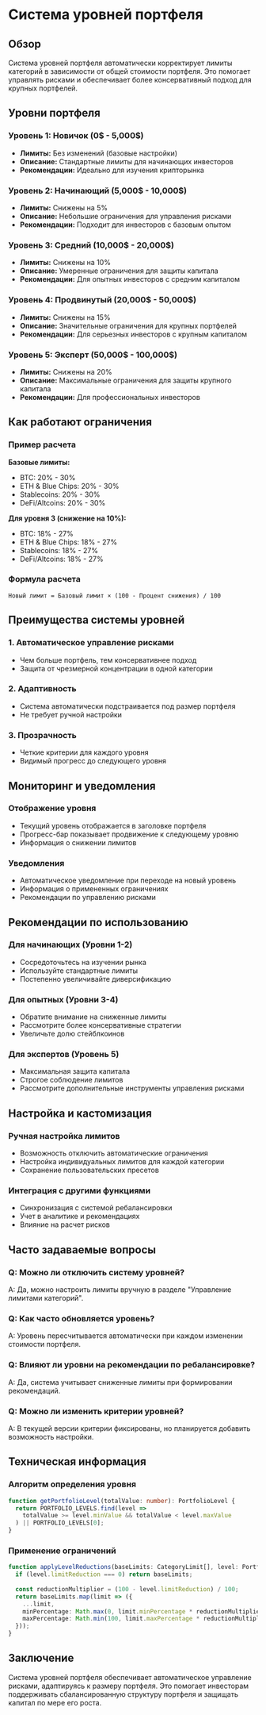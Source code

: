 # Система уровней портфеля

## Обзор

Система уровней портфеля автоматически корректирует лимиты категорий в зависимости от общей стоимости портфеля. Это помогает управлять рисками и обеспечивает более консервативный подход для крупных портфелей.

## Уровни портфеля

### Уровень 1: Новичок (0$ - 5,000$)
- **Лимиты:** Без изменений (базовые настройки)
- **Описание:** Стандартные лимиты для начинающих инвесторов
- **Рекомендации:** Идеально для изучения крипторынка

### Уровень 2: Начинающий (5,000$ - 10,000$)
- **Лимиты:** Снижены на 5%
- **Описание:** Небольшие ограничения для управления рисками
- **Рекомендации:** Подходит для инвесторов с базовым опытом

### Уровень 3: Средний (10,000$ - 20,000$)
- **Лимиты:** Снижены на 10%
- **Описание:** Умеренные ограничения для защиты капитала
- **Рекомендации:** Для опытных инвесторов с средним капиталом

### Уровень 4: Продвинутый (20,000$ - 50,000$)
- **Лимиты:** Снижены на 15%
- **Описание:** Значительные ограничения для крупных портфелей
- **Рекомендации:** Для серьезных инвесторов с крупным капиталом

### Уровень 5: Эксперт (50,000$ - 100,000$)
- **Лимиты:** Снижены на 20%
- **Описание:** Максимальные ограничения для защиты крупного капитала
- **Рекомендации:** Для профессиональных инвесторов

## Как работают ограничения

### Пример расчета

**Базовые лимиты:**
- BTC: 20% - 30%
- ETH & Blue Chips: 20% - 30%
- Stablecoins: 20% - 30%
- DeFi/Altcoins: 20% - 30%

**Для уровня 3 (снижение на 10%):**
- BTC: 18% - 27%
- ETH & Blue Chips: 18% - 27%
- Stablecoins: 18% - 27%
- DeFi/Altcoins: 18% - 27%

### Формула расчета
```
Новый лимит = Базовый лимит × (100 - Процент снижения) / 100
```

## Преимущества системы уровней

### 1. Автоматическое управление рисками
- Чем больше портфель, тем консервативнее подход
- Защита от чрезмерной концентрации в одной категории

### 2. Адаптивность
- Система автоматически подстраивается под размер портфеля
- Не требует ручной настройки

### 3. Прозрачность
- Четкие критерии для каждого уровня
- Видимый прогресс до следующего уровня

## Мониторинг и уведомления

### Отображение уровня
- Текущий уровень отображается в заголовке портфеля
- Прогресс-бар показывает продвижение к следующему уровню
- Информация о снижении лимитов

### Уведомления
- Автоматическое уведомление при переходе на новый уровень
- Информация о примененных ограничениях
- Рекомендации по управлению рисками

## Рекомендации по использованию

### Для начинающих (Уровни 1-2)
- Сосредоточьтесь на изучении рынка
- Используйте стандартные лимиты
- Постепенно увеличивайте диверсификацию

### Для опытных (Уровни 3-4)
- Обратите внимание на сниженные лимиты
- Рассмотрите более консервативные стратегии
- Увеличьте долю стейблкоинов

### Для экспертов (Уровень 5)
- Максимальная защита капитала
- Строгое соблюдение лимитов
- Рассмотрите дополнительные инструменты управления рисками

## Настройка и кастомизация

### Ручная настройка лимитов
- Возможность отключить автоматические ограничения
- Настройка индивидуальных лимитов для каждой категории
- Сохранение пользовательских пресетов

### Интеграция с другими функциями
- Синхронизация с системой ребалансировки
- Учет в аналитике и рекомендациях
- Влияние на расчет рисков

## Часто задаваемые вопросы

### Q: Можно ли отключить систему уровней?
A: Да, можно настроить лимиты вручную в разделе "Управление лимитами категорий".

### Q: Как часто обновляется уровень?
A: Уровень пересчитывается автоматически при каждом изменении стоимости портфеля.

### Q: Влияют ли уровни на рекомендации по ребалансировке?
A: Да, система учитывает сниженные лимиты при формировании рекомендаций.

### Q: Можно ли изменить критерии уровней?
A: В текущей версии критерии фиксированы, но планируется добавить возможность настройки.

## Техническая информация

### Алгоритм определения уровня
```typescript
function getPortfolioLevel(totalValue: number): PortfolioLevel {
  return PORTFOLIO_LEVELS.find(level => 
    totalValue >= level.minValue && totalValue < level.maxValue
  ) || PORTFOLIO_LEVELS[0];
}
```

### Применение ограничений
```typescript
function applyLevelReductions(baseLimits: CategoryLimit[], level: PortfolioLevel): CategoryLimit[] {
  if (level.limitReduction === 0) return baseLimits;
  
  const reductionMultiplier = (100 - level.limitReduction) / 100;
  return baseLimits.map(limit => ({
    ...limit,
    minPercentage: Math.max(0, limit.minPercentage * reductionMultiplier),
    maxPercentage: Math.min(100, limit.maxPercentage * reductionMultiplier)
  }));
}
```

## Заключение

Система уровней портфеля обеспечивает автоматическое управление рисками, адаптируясь к размеру портфеля. Это помогает инвесторам поддерживать сбалансированную структуру портфеля и защищать капитал по мере его роста. 